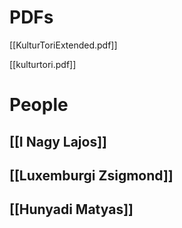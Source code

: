 # PDFs
[[KulturToriExtended.pdf]]

[[kulturtori.pdf]]


# People
## [[I Nagy Lajos]]

## [[Luxemburgi Zsigmond]]

## [[Hunyadi Matyas]]